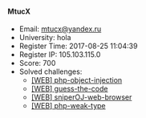 #### MtucX  

* Email: mtucx@yandex.ru  
* University: hola  
* Register Time: 2017-08-25 11:04:39  
* Register IP: 105.103.115.0  
* Score: 700  
* Solved challenges: 
  * [[WEB] php-object-injection](https://github.com/SniperOJ/Challenges/blob/master/WEB/php-object-injection.json)  
  * [[WEB] guess-the-code](https://github.com/SniperOJ/Challenges/blob/master/WEB/guess-the-code.json)  
  * [[WEB] sniperOJ-web-browser](https://github.com/SniperOJ/Challenges/blob/master/WEB/sniperOJ-web-browser.json)  
  * [[WEB] php-weak-type](https://github.com/SniperOJ/Challenges/blob/master/WEB/php-weak-type.json)  
